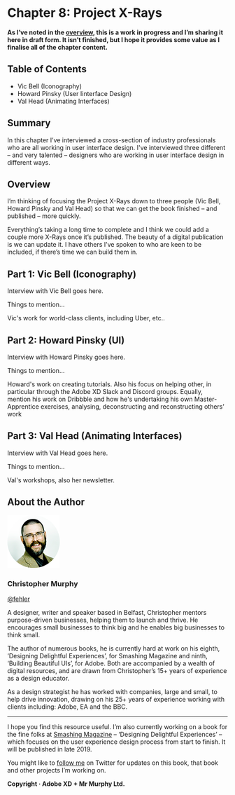 Chapter 8: Project X-Rays
=========================

**As I’ve noted in the [overview](https://github.com/fehler/building-beautiful-uis/blob/master/00-Overview.md), this is a work in progress and I’m sharing it here in draft form. It isn’t finished, but I hope it provides some value as I finalise all of the chapter content.**



Table of Contents
-----------------

+ Vic Bell (Iconography)
+ Howard Pinsky (User Iinterface Design)
+ Val Head (Animating Interfaces)



Summary
-------

In this chapter I’ve interviewed a cross-section of industry professionals who are all working in user interface design. I've interviewed three different – and very talented – designers who are working in user interface design in different ways.



Overview
--------

I’m thinking of focusing the Project X-Rays down to three people (Vic Bell, Howard Pinsky and Val Head) so that we can get the book finished – and published – more quickly.

Everything’s taking a long time to complete and I think we could add a couple more X-Rays once it’s published. The beauty of a digital publication is we can update it. I have others I’ve spoken to who are keen to be included, if there’s time we can build them in.



Part 1: Vic Bell (Iconography)
------------------------------

Interview with Vic Bell goes here.

Things to mention…

Vic's work for world-class clients, including Uber, etc..



Part 2: Howard Pinsky (UI)
--------------------------

Interview with Howard Pinsky goes here.

Things to mention…

Howard's work on creating tutorials. Also his focus on helping other, in particular through the Adobe XD Slack and Discord groups. Equally, mention his work on Dribbble and how he's undertaking his own Master-Apprentice exercises, analysing, deconstructing and reconstructing others’ work



Part 3: Val Head (Animating Interfaces)
---------------------------------------

Interview with Val Head goes here.

Things to mention…

Val's workshops, also her newsletter.



About the Author
----------------

![Christopher Murphy](images/overview/mr-murphy.png)

### Christopher Murphy

[@fehler](https://www.twitter.com/fehler)

A designer, writer and speaker based in Belfast, Christopher mentors purpose-driven businesses, helping them to launch and thrive. He encourages small businesses to think big and he enables big businesses to think small.

The author of numerous books, he is currently hard at work on his eighth, ‘Designing Delightful Experiences’, for Smashing Magazine and ninth, ‘Building Beautiful UIs’, for Adobe. Both are accompanied by a wealth of digital resources, and are drawn from Christopher’s 15+ years of experience as a design educator.

As a design strategist he has worked with companies, large and small, to help drive innovation, drawing on his 25+ years of experience working with clients including: Adobe, EA and the BBC.



---


I hope you find this resource useful. I’m also currently working on a book for the fine folks at [Smashing Magazine](https://www.smashingmagazine.com) – ‘Designing Delightful Experiences’ – which focuses on the user experience design process from start to finish. It will be published in late 2019.

You might like to [follow me](https://www.twitter.com/fehler) on Twitter for updates on this book, that book and other projects I’m working on.

**Copyright · Adobe XD + Mr Murphy Ltd.**


<!--

Bonus Content

I think the bonus content for this chapter will be Master-Apprentice exercises where I get permission from each of the people we interview to explore an example of their work.

I’ll then analyse, deconstruct and reconstruct it using XD. I’ve run this past the interviewees and it shouldn’t be a problem.

-->